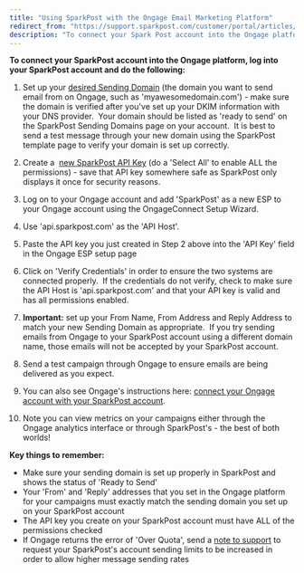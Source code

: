 ```yaml
---
title: "Using SparkPost with the Ongage Email Marketing Platform"
redirect_from: "https://support.sparkpost.com/customer/portal/articles/1930046-using-sparkpost-with-the-ongage-email-marketing-platform"
description: "To connect your Spark Post account into the Ongage platform log into your Spark Post account and do the following Set up your desired Sending Domain the domain you want to send email from on Ongage such as myawesomedomain com make sure the domain is verified after you've set up..."
---
```


**To connect your SparkPost account into the Ongage platform, log into your SparkPost account and do the following:** 

1. Set up your [desired Sending Domain](http://support.sparkpost.com/customer/portal/articles/1933318-create-sending-domains) (the domain you want to send email from on Ongage, such as 'myawesomedomain.com') - make sure the domain is verified after you've set up your DKIM information with your DNS provider.  Your domain should be listed as 'ready to send' on the SparkPost Sending Domains page on your account.  It is best to send a test message through your new domain using the SparkPost template page to verify your domain is set up correctly.

1. Create a  [new SparkPost API Key](https://support.sparkpost.com/customer/portal/articles/1933377-create-api-keys) (do a 'Select All' to enable ALL the permissions) - save that API key somewhere safe as SparkPost only displays it once for security reasons.

1. Log on to your Ongage account and add 'SparkPost' as a new ESP to your Ongage account using the OngageConnect Setup Wizard.

1. Use 'api.sparkpost.com' as the 'API Host'.

1. Paste the API key you just created in Step 2 above into the 'API Key' field in the Ongage ESP setup page

1. Click on 'Verify Credentials' in order to ensure the two systems are connected properly.  If the credentials do not verify, check to make sure the API Host is 'api.sparkpost.com' and that your API key is valid and has all permissions enabled.

1. **Important:** set up your From Name, From Address and Reply Address to match your new Sending Domain as appropriate.  If you try sending emails from Ongage to your SparkPost account using a different domain name, those emails will not be accepted by your SparkPost account.

1. Send a test campaign through Ongage to ensure emails are being delivered as you expect.

1. You can also see Ongage's instructions here: [connect your Ongage account with your SparkPost account](https://ongage.atlassian.net/wiki/display/HELP/SparkPost+Setup+Tutorial).

1. ​Note you can view metrics on your campaigns either through the Ongage analytics interface or through SparkPost's - the best of both worlds!

**Key things to remember:**

* Make sure your sending domain is set up properly in SparkPost and shows the status of 'Ready to Send'
* Your 'From' and 'Reply' addresses that you set in the Ongage platform for your campaigns must exactly match the sending domain you set up on your SparkPost account
* The API key you create on your SparkPost account must have ALL of the permissions checked
* If Ongage returns the error of 'Over Quota', send a [note to support](http://support.sparkpost.com) to request your SparkPost's account sending limits to be increased in order to allow higher message sending rates